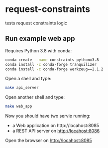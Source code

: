 # request-constraints

tests request constraints logic

## Run example web app

Requires Python 3.8 with conda:

```bash
conda create --name constraints python=3.8
conda install -c conda-forge tranquilizer
conda install -c conda-forge werkzeug==2.1.2
```

Open a shell and type:

```bash
make api_server
```

Open another shell and type:

```bash
make web_app
```

Now you should have two servie running:

- a Web application on http://locahost:8085
- a REST API server on <http://locahost:8086>

Open the browser on <http://locahost:8085>

